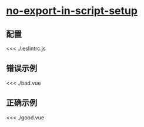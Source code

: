 
# [no-export-in-script-setup](https://eslint.vuejs.org/rules/no-export-in-script-setup.html)

## 配置

<<< ./.eslintrc.js

## 错误示例

<<< ./bad.vue

## 正确示例

<<< ./good.vue
        